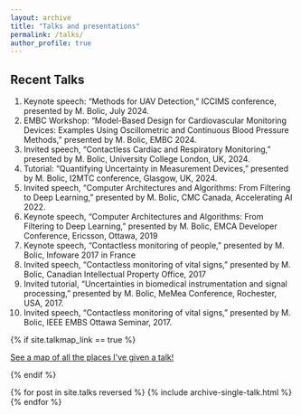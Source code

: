 ```yaml
---
layout: archive
title: "Talks and presentations"
permalink: /talks/
author_profile: true
---
```

## Recent Talks

1.	Keynote speech: “Methods for UAV Detection,” ICCIMS conference, presented by M. Bolic, July 2024.
2.	EMBC Workshop: “Model-Based Design for Cardiovascular Monitoring Devices: Examples Using Oscillometric and Continuous Blood Pressure Methods,” presented by M. Bolic, EMBC 2024.
3.	Invited speech, “Contactless Cardiac and Respiratory Monitoring,” presented by M. Bolic, University College London, UK, 2024.
4.	Tutorial: “Quantifying Uncertainty in Measurement Devices,” presented by M. Bolic, I2MTC conference, Glasgow, UK, 2024.
5.	Invited speech, “Computer Architectures and Algorithms: From Filtering to Deep Learning,” presented by M. Bolic, CMC Canada, Accelerating AI 2022.
6.	Keynote speech, “Computer Architectures and Algorithms: From Filtering to Deep Learning,” presented by M. Bolic, EMCA Developer Conference, Ericsson, Ottawa, 2019
7.	Keynote speech, “Contactless monitoring of people,” presented by M. Bolic, Infoware 2017 in France
8.	Invited speech, “Contactless monitoring of vital signs,” presented by M. Bolic, Canadian Intellectual Property Office, 2017
9.	Invited tutorial, “Uncertainties in biomedical instrumentation and signal processing,” presented by M. Bolic, MeMea Conference, Rochester, USA, 2017.
10.	Invited speech, “Contactless monitoring of vital signs,” presented by M. Bolic, IEEE EMBS Ottawa Seminar, 2017.

{% if site.talkmap_link == true %}

<p style="text-decoration:underline;"><a href="/talkmap.html">See a map of all the places I've given a talk!</a></p>

{% endif %}

{% for post in site.talks reversed %}
  {% include archive-single-talk.html %}
{% endfor %}
